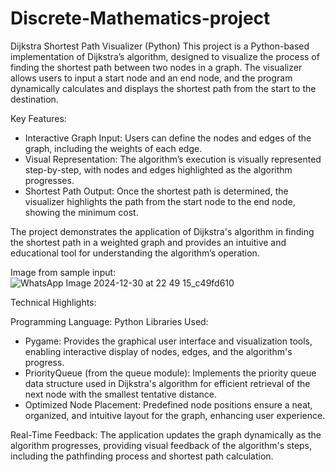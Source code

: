 # Discrete-Mathematics-project
Dijkstra Shortest Path Visualizer (Python)
This project is a Python-based implementation of Dijkstra’s algorithm, designed to visualize the process of finding the shortest path between two nodes in a graph. The visualizer allows users to input a start node and an end node, and the program dynamically calculates and displays the shortest path from the start to the destination.

Key Features:

* Interactive Graph Input: Users can define the nodes and edges of the graph, including the weights of each edge.
* Visual Representation: The algorithm’s execution is visually represented step-by-step, with nodes and edges highlighted as the algorithm progresses.
* Shortest Path Output: Once the shortest path is determined, the visualizer highlights the path from the start node to the end node, showing the minimum cost.

The project demonstrates the application of Dijkstra's algorithm in finding the shortest path in a weighted graph and provides an intuitive and educational tool for understanding the algorithm’s operation.

Image from sample input:![WhatsApp Image 2024-12-30 at 22 49 15_c49fd610](https://github.com/user-attachments/assets/9b0cc898-5545-445f-bdac-7a686c1bd3fe)


Technical Highlights:

Programming Language: Python
Libraries Used:
* Pygame: Provides the graphical user interface and visualization tools, enabling interactive display of nodes, edges, and the algorithm's progress.
* PriorityQueue (from the queue module): Implements the priority queue data structure used in Dijkstra's algorithm for efficient retrieval of the next node with the smallest tentative distance.
* Optimized Node Placement: Predefined node positions ensure a neat, organized, and intuitive layout for the graph, enhancing user experience.

Real-Time Feedback: The application updates the graph dynamically as the algorithm progresses, providing visual feedback of the algorithm's steps, including the pathfinding process and shortest path calculation.
